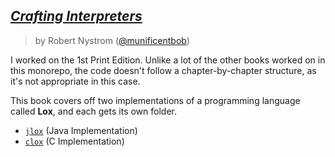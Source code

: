 ## [_Crafting Interpreters_](https://craftinginterpreters.com/)

> by Robert Nystrom ([@munificentbob](https://twitter.com/intent/user?screen_name=munificentbob))

I worked on the 1st Print Edition. Unlike a lot of the other books worked on in this monorepo,
the code doesn't follow a chapter-by-chapter structure, as it's not appropriate in this case.

This book covers off two implementations of a programming language called **Lox**, and each gets its
own folder.

* [`jlox`](./jlox) (Java Implementation)
* [`clox`](./clox) (C Implementation)
